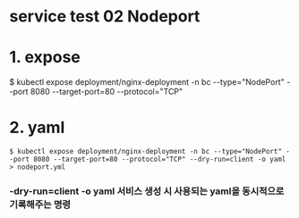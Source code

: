 # service test 02 Nodeport 
# 1. expose 
$  kubectl expose deployment/nginx-deployment -n bc --type="NodePort" --port 8080 --target-port=80 --protocol="TCP"

# 2. yaml 
```
$ kubectl expose deployment/nginx-deployment -n bc --type="NodePort" --port 8080 --target-port=80 --protocol="TCP" --dry-run=client -o yaml > nodeport.yml
```
### -dry-run=client -o yaml 서비스 생성 시 사용되는 yaml을 동시적으로 기록해주는 명령

